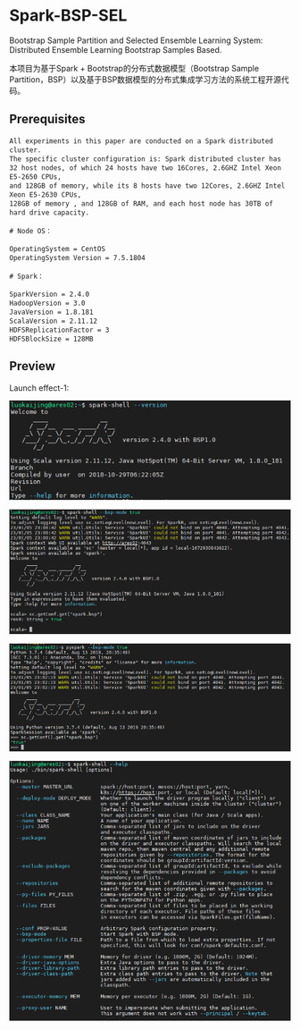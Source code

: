 # Spark-BSP-SEL
Bootstrap Sample Partition and Selected Ensemble Learning System: Distributed Ensemble Learning Bootstrap Samples Based.

本项目为基于Spark + Bootstrap的分布式数据模型（Bootstrap Sample Partition，BSP）以及基于BSP数据模型的分布式集成学习方法的系统工程开源代码。

## Prerequisites

```
All experiments in this paper are conducted on a Spark distributed cluster. 
The specific cluster configuration is: Spark distributed cluster has 32 host nodes, of which 24 hosts have two 16Cores, 2.6GHZ Intel Xeon E5-2650 CPUs, 
and 128GB of memory, while its 8 hosts have two 12Cores, 2.6GHZ Intel Xeon E5-2630 CPUs, 
128GB of memory , and 128GB of RAM, and each host node has 30TB of hard drive capacity.

# Node OS：

OperatingSystem = CentOS 
OperatingSystem Version = 7.5.1804

# Spark：

SparkVersion = 2.4.0
HadoopVersion = 3.0
JavaVersion = 1.8.181
ScalaVersion = 2.11.12
HDFSReplicationFactor = 3
HDFSBlockSize = 128MB
```
## Preview

Launch effect-1:

![image1](https://github.com/benson08230539/Spark-BSP-SEL/blob/main/images/BSP0.png)

![image2](https://github.com/benson08230539/Spark-BSP-SEL/blob/main/images/BSP1.png)

![image3](https://github.com/benson08230539/Spark-BSP-SEL/blob/main/images/BSP2.png)

![image4](https://github.com/benson08230539/Spark-BSP-SEL/blob/main/images/BSP3.png)
